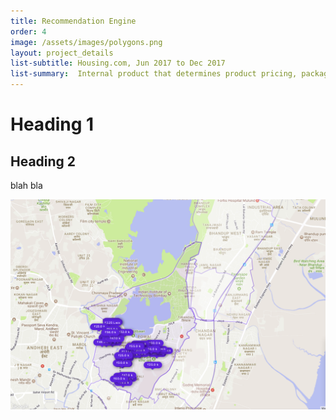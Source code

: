 ```yaml
---
title: Recommendation Engine  
order: 4
image: /assets/images/polygons.png
layout: project_details
list-subtitle: Housing.com, Jun 2017 to Dec 2017
list-summary:  Internal product that determines product pricing, packaging, payment rules, post transaction scenarios such as refunds, and revenue recognition.
---
```


# Heading 1

## Heading 2
blah bla


![nearby-locality-search](/assets/images/polygons.png)

